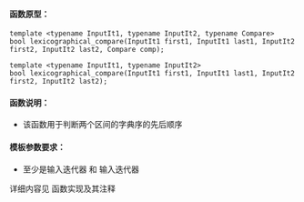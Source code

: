 
#### 函数原型：
```
template <typename InputIt1, typename InputIt2, typename Compare>
bool lexicographical_compare(InputIt1 first1, InputIt1 last1, InputIt2 first2, InputIt2 last2, Compare comp);

template <typename InputIt1, typename InputIt2>
bool lexicographical_compare(InputIt1 first1, InputIt1 last1, InputIt2 first2, InputIt2 last2);
```

#### 函数说明：
* 该函数用于判断两个区间的字典序的先后顺序

#### 模板参数要求：
* 至少是输入迭代器 和 输入迭代器

详细内容见 函数实现及其注释

